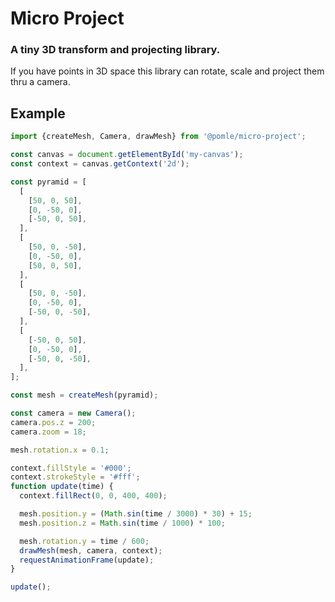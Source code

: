 # Micro Project

### A tiny 3D transform and projecting library.

If you have points in 3D space this library can rotate, scale and project them thru a camera.

## Example

```js
import {createMesh, Camera, drawMesh} from '@pomle/micro-project';

const canvas = document.getElementById('my-canvas');
const context = canvas.getContext('2d');

const pyramid = [
  [
    [50, 0, 50],
    [0, -50, 0],
    [-50, 0, 50],
  ],
  [
    [50, 0, -50],
    [0, -50, 0],
    [50, 0, 50],
  ],
  [
    [50, 0, -50],
    [0, -50, 0],
    [-50, 0, -50],
  ],
  [
    [-50, 0, 50],
    [0, -50, 0],
    [-50, 0, -50],
  ],
];

const mesh = createMesh(pyramid);

const camera = new Camera();
camera.pos.z = 200;
camera.zoom = 18;

mesh.rotation.x = 0.1;

context.fillStyle = '#000';
context.strokeStyle = '#fff';
function update(time) {
  context.fillRect(0, 0, 400, 400);

  mesh.position.y = (Math.sin(time / 3000) * 30) + 15;
  mesh.position.z = Math.sin(time / 1000) * 100;

  mesh.rotation.y = time / 600;
  drawMesh(mesh, camera, context);
  requestAnimationFrame(update);
}

update();
```
